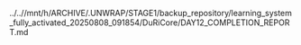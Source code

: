 ../..//mnt/h/ARCHIVE/.UNWRAP/STAGE1/backup_repository/learning_system_fully_activated_20250808_091854/DuRiCore/DAY12_COMPLETION_REPORT.md
